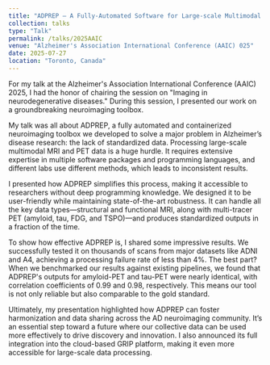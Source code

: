 ```yaml
---
title: "ADPREP – A Fully-Automated Software for Large-scale Multimodal MRI and PET Imaging Workflows"
collection: talks
type: "Talk"
permalink: /talks/2025AAIC
venue: "Alzheimer's Association International Conference (AAIC) 025"
date: 2025-07-27
location: "Toronto, Canada"
---
```


For my talk at the Alzheimer's Association International Conference (AAIC) 2025, I had the honor of chairing the session on "Imaging in neurodegenerative diseases." During this session, I presented our work on a groundbreaking neuroimaging toolbox.

My talk was all about ADPREP, a fully automated and containerized neuroimaging toolbox we developed to solve a major problem in Alzheimer’s disease research: the lack of standardized data. Processing large-scale multimodal MRI and PET data is a huge hurdle. It requires extensive expertise in multiple software packages and programming languages, and different labs use different methods, which leads to inconsistent results.

I presented how ADPREP simplifies this process, making it accessible to researchers without deep programming knowledge. We designed it to be user-friendly while maintaining state-of-the-art robustness. It can handle all the key data types—structural and functional MRI, along with multi-tracer PET (amyloid, tau, FDG, and TSPO)—and produces standardized outputs in a fraction of the time.

To show how effective ADPREP is, I shared some impressive results. We successfully tested it on thousands of scans from major datasets like ADNI and A4, achieving a processing failure rate of less than 4%. The best part? When we benchmarked our results against existing pipelines, we found that ADPREP's outputs for amyloid-PET and tau-PET were nearly identical, with correlation coefficients of 0.99 and 0.98, respectively. This means our tool is not only reliable but also comparable to the gold standard.

Ultimately, my presentation highlighted how ADPREP can foster harmonization and data sharing across the AD neuroimaging community. It’s an essential step toward a future where our collective data can be used more effectively to drive discovery and innovation. I also announced its full integration into the cloud-based GRIP platform, making it even more accessible for large-scale data processing.
